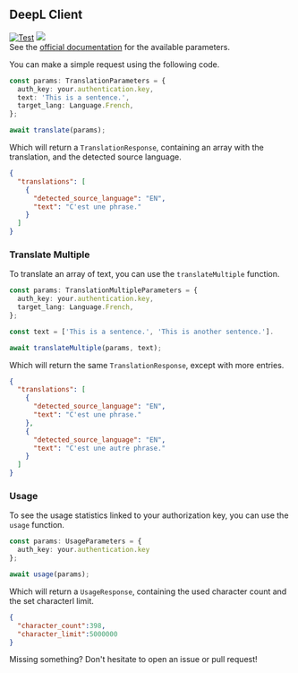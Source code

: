 ## DeepL Client
[![Test](https://github.com/gillescoolen/deepl-client/actions/workflows/test.yml/badge.svg)](https://github.com/gillescoolen/deepl-client/actions/workflows/test.yml)
<a href="https://codeclimate.com/github/gillescoolen/deepl-client/maintainability"><img src="https://api.codeclimate.com/v1/badges/1ec22f4c574f9660bae0/maintainability" /></a>\
See the [official documentation](https://www.deepl.com/docs-api/translating-text/request/) for the available parameters.

You can make a simple request using the following code.

```typescript
const params: TranslationParameters = {
  auth_key: your.authentication.key,
  text: 'This is a sentence.',
  target_lang: Language.French,
};

await translate(params);
```

Which will return a `TranslationResponse`, containing an array with the translation, and the detected source language.

```json
{
  "translations": [
    {
      "detected_source_language": "EN",
      "text": "C'est une phrase."
    }
  ]
}
```

### Translate Multiple
To translate an array of text, you can use the `translateMultiple` function.

```typescript
const params: TranslationMultipleParameters = {
  auth_key: your.authentication.key,
  target_lang: Language.French,
};

const text = ['This is a sentence.', 'This is another sentence.'].

await translateMultiple(params, text);
```

Which will return the same `TranslationResponse`, except with more entries.

```json
{
  "translations": [
    {
      "detected_source_language": "EN",
      "text": "C'est une phrase."
    },
    {
      "detected_source_language": "EN",
      "text": "C'est une autre phrase."
    }
  ]
}
```

### Usage
To see the usage statistics linked to your authorization key, you can use the `usage` function.

```typescript
const params: UsageParameters = {
  auth_key: your.authentication.key
};

await usage(params);
```

Which will return a `UsageResponse`, containing the used character count and the set characterl limit.

```json
{
  "character_count":398,
  "character_limit":5000000
}
```

Missing something? Don't hesitate to open an issue or pull request!
